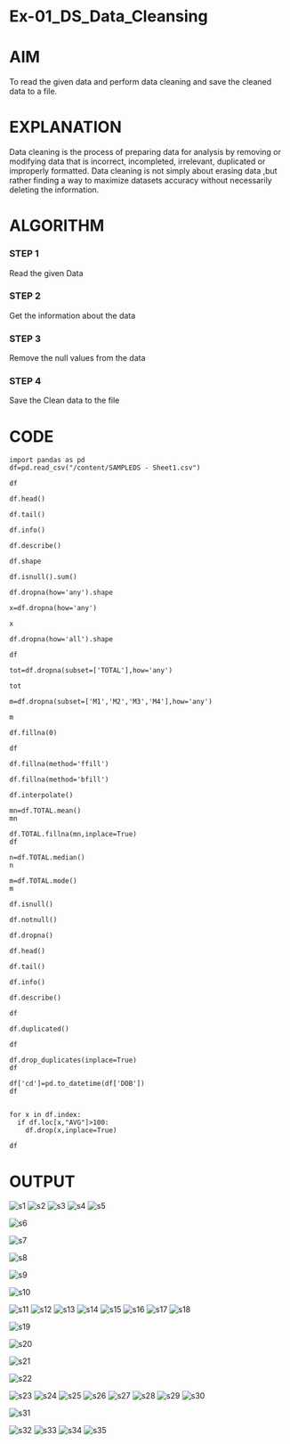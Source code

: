 # Ex-01_DS_Data_Cleansing


# AIM
To read the given data and perform data cleaning and save the cleaned data to a file. 

# EXPLANATION
Data cleaning is the process of preparing data for analysis by removing or modifying data that is incorrect, incompleted, irrelevant, duplicated or improperly formatted. 
Data cleaning is not simply about erasing data ,but rather finding a way to maximize datasets accuracy without necessarily deleting the information. 

# ALGORITHM
### STEP 1
Read the given Data
### STEP 2
Get the information about the data
### STEP 3
Remove the null values from the data
### STEP 4
Save the Clean data to the file

# CODE 
```
import pandas as pd
df=pd.read_csv("/content/SAMPLEDS - Sheet1.csv")

df

df.head()

df.tail()

df.info()

df.describe()

df.shape

df.isnull().sum()

df.dropna(how='any').shape

x=df.dropna(how='any')

x

df.dropna(how='all').shape

df

tot=df.dropna(subset=['TOTAL'],how='any')

tot

m=df.dropna(subset=['M1','M2','M3','M4'],how='any')

m

df.fillna(0)

df

df.fillna(method='ffill')

df.fillna(method='bfill')

df.interpolate()

mn=df.TOTAL.mean()
mn

df.TOTAL.fillna(mn,inplace=True)
df

n=df.TOTAL.median()
n

m=df.TOTAL.mode()
m

df.isnull()

df.notnull()

df.dropna()

df.head()

df.tail()

df.info()

df.describe()

df

df.duplicated()

df

df.drop_duplicates(inplace=True)
df

df['cd']=pd.to_datetime(df['DOB'])
df


for x in df.index:
  if df.loc[x,"AVG"]>100:
    df.drop(x,inplace=True)

df
```
# OUTPUT
![s1](https://github.com/SmritiManikand/ODD2023-Datascience-Ex01/assets/113674204/c2398868-01dd-41c5-be5e-e8890b57fa5b)
![s2](https://github.com/SmritiManikand/ODD2023-Datascience-Ex01/assets/113674204/e6cf20e9-6bf2-4a54-ab67-d54564d7300f)
![s3](https://github.com/SmritiManikand/ODD2023-Datascience-Ex01/assets/113674204/0b2eaaa4-e12a-4bc9-8538-094b3a11e67c)
![s4](https://github.com/SmritiManikand/ODD2023-Datascience-Ex01/assets/113674204/42c26296-b814-4731-8757-48d36c08153d)
![s5](https://github.com/SmritiManikand/ODD2023-Datascience-Ex01/assets/113674204/e6974564-a05e-4d27-ab69-bc74864895c5)

![s6](https://github.com/SmritiManikand/ODD2023-Datascience-Ex01/assets/113674204/b6fec48e-ec4f-41bc-bb4a-100e1bc0694f)

![s7](https://github.com/SmritiManikand/ODD2023-Datascience-Ex01/assets/113674204/19c79787-442f-4d37-a3b3-61b218234860)

![s8](https://github.com/SmritiManikand/ODD2023-Datascience-Ex01/assets/113674204/1852f27c-7f8a-47d7-949d-adcceba0672d)

![s9](https://github.com/SmritiManikand/ODD2023-Datascience-Ex01/assets/113674204/78e5fde7-8aff-4bc8-8ef9-c481b88829ee)

![s10](https://github.com/SmritiManikand/ODD2023-Datascience-Ex01/assets/113674204/d4868e3b-4357-441b-89ed-cfc3845614b9)

![s11](https://github.com/SmritiManikand/ODD2023-Datascience-Ex01/assets/113674204/102a246f-0256-42e5-82ba-e394ca7ea123)
![s12](https://github.com/SmritiManikand/ODD2023-Datascience-Ex01/assets/113674204/7109344e-8905-4c2e-af99-28c35aeadfbb)
![s13](https://github.com/SmritiManikand/ODD2023-Datascience-Ex01/assets/113674204/18fd29c4-9a25-46be-bec6-95552c0372c4)
![s14](https://github.com/SmritiManikand/ODD2023-Datascience-Ex01/assets/113674204/0a475af2-e2e6-4113-8884-5cdff81aa082)
![s15](https://github.com/SmritiManikand/ODD2023-Datascience-Ex01/assets/113674204/e14948e9-61c0-45ea-9264-f4d8166bbb86)
![s16](https://github.com/SmritiManikand/ODD2023-Datascience-Ex01/assets/113674204/350527c2-7b20-45e9-a192-44a4593e9248)
![s17](https://github.com/SmritiManikand/ODD2023-Datascience-Ex01/assets/113674204/a1d24814-3d2b-482d-a621-e2f15f30ac5a)
![s18](https://github.com/SmritiManikand/ODD2023-Datascience-Ex01/assets/113674204/946fc7ce-ed02-4e11-ac07-79337286b0e6)

![s19](https://github.com/SmritiManikand/ODD2023-Datascience-Ex01/assets/113674204/a658d648-8aae-4476-9477-a9dd24c21dad)

![s20](https://github.com/SmritiManikand/ODD2023-Datascience-Ex01/assets/113674204/b8dffd5e-ed28-41c4-a9c3-8e2fd43ac1c1)

![s21](https://github.com/SmritiManikand/ODD2023-Datascience-Ex01/assets/113674204/731fb274-ca89-44b3-a84d-b925f265a3b3)

![s22](https://github.com/SmritiManikand/ODD2023-Datascience-Ex01/assets/113674204/1d7df624-5183-4436-ad88-7b10f1a191a0)

![s23](https://github.com/SmritiManikand/ODD2023-Datascience-Ex01/assets/113674204/11e1db84-ad2a-491e-996c-c9692255f846)
![s24](https://github.com/SmritiManikand/ODD2023-Datascience-Ex01/assets/113674204/d828d812-a82a-4ca4-aa7b-22cd6d1067ec)
![s25](https://github.com/SmritiManikand/ODD2023-Datascience-Ex01/assets/113674204/3a38ec20-bd1d-4dae-852f-d306b6532435)
![s26](https://github.com/SmritiManikand/ODD2023-Datascience-Ex01/assets/113674204/ee0a653d-deee-437d-a21d-35c117ea12f0)
![s27](https://github.com/SmritiManikand/ODD2023-Datascience-Ex01/assets/113674204/4d7dede5-efe5-4bc2-881e-2708cd5364b7)
![s28](https://github.com/SmritiManikand/ODD2023-Datascience-Ex01/assets/113674204/7640524a-67af-48f3-a6fa-19614d0817c2)
![s29](https://github.com/SmritiManikand/ODD2023-Datascience-Ex01/assets/113674204/ef99cac9-6cac-4ce7-a592-b2d73e472299)
![s30](https://github.com/SmritiManikand/ODD2023-Datascience-Ex01/assets/113674204/c420a488-2544-40b6-bcc0-17d9f8790ec1)

![s31](https://github.com/SmritiManikand/ODD2023-Datascience-Ex01/assets/113674204/b14b4684-0933-480f-8a8a-2c1370605a3c)

![s32](https://github.com/SmritiManikand/ODD2023-Datascience-Ex01/assets/113674204/62bf0d06-f9cc-4349-b090-1fa4a030f03c)
![s33](https://github.com/SmritiManikand/ODD2023-Datascience-Ex01/assets/113674204/09a50b4a-6fa1-47dd-8678-7bf119bd59db)
![s34](https://github.com/SmritiManikand/ODD2023-Datascience-Ex01/assets/113674204/830ff8dc-f784-4912-83a3-8b7baea29fad)
![s35](https://github.com/SmritiManikand/ODD2023-Datascience-Ex01/assets/113674204/beaacd3c-4bc2-4fe9-add5-d5961a11ca91)
